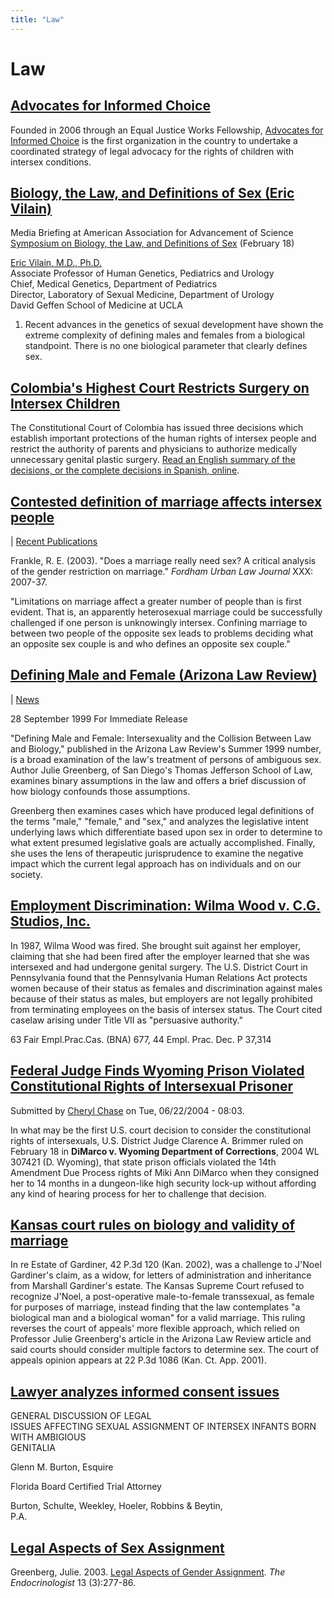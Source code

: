 ```yaml
---
title: "Law"
---
```


# Law

[Advocates for Informed Choice](/node/1112)
------------------------------------------

Founded in 2006 through an Equal Justice Works Fellowship, [Advocates for Informed Choice](http://www.aiclegal.org/) is the first organization in the country to undertake a coordinated strategy of legal advocacy for the rights of children with intersex conditions.

[Biology, the Law, and Definitions of Sex (Eric Vilain)](/library/law/vilain_aaas_2005)
--------------------------------------------------------------------------------------

Media Briefing at American Association for Advancement of Science [Symposium on Biology, the Law, and Definitions of Sex](/node/691) (February 18)

[Eric Vilain, M.D., Ph.D.](http://www.uclaaccess.ucla.edu/cfm/access_faculty.CFM?FacultyKey=430)  
Associate Professor of Human Genetics, Pediatrics and Urology  
Chief, Medical Genetics, Department of Pediatrics  
Director, Laboratory of Sexual Medicine, Department of Urology  
David Geffen School of Medicine at UCLA

1.  Recent advances in the genetics of sexual development have shown the extreme complexity of defining males and females from a biological standpoint. There is no one biological parameter that clearly defines sex.

[Colombia's Highest Court Restricts Surgery on Intersex Children](colombia)
---------------------------------------------------------------------------

The Constitutional Court of Colombia has issued three decisions which establish important protections of the human rights of intersex people and restrict the authority of parents and physicians to authorize medically unnecessary genital plastic surgery. [Read an English summary of the decisions, or the complete decisions in Spanish, online](/colombia).

[Contested definition of marriage affects intersex people](/node/604)
--------------------------------------------------------------------

 | [Recent Publications](/library/recentpublications)

Frankle, R. E. (2003). "Does a marriage really need sex? A critical analysis of the gender restriction on marriage." _Fordham Urban Law Journal_ XXX: 2007-37.

"Limitations on marriage affect a greater number of people than is first evident. That is, an apparently heterosexual marriage could be successfully challenged if one person is unknowingly intersex. Confining marriage to between two people of the opposite sex leads to problems deciding what an opposite sex couple is and who defines an opposite sex couple."

[Defining Male and Female (Arizona Law Review)](/node/59)
--------------------------------------------------------

 | [News](/news)

28 September 1999 For Immediate Release

"Defining Male and Female: Intersexuality and the Collision Between Law and Biology," published in the Arizona Law Review's Summer 1999 number, is a broad examination of the law's treatment of persons of ambiguous sex. Author Julie Greenberg, of San Diego's Thomas Jefferson School of Law, examines binary assumptions in the law and offers a brief discussion of how biology confounds those assumptions.

Greenberg then examines cases which have produced legal definitions of the terms "male," "female," and "sex," and analyzes the legislative intent underlying laws which differentiate based upon sex in order to determine to what extent presumed legislative goals are actually accomplished. Finally, she uses the lens of therapeutic jurisprudence to examine the negative impact which the current legal approach has on individuals and on our society.

[Employment Discrimination: Wilma Wood v. C.G. Studios, Inc.](/node/521)
-----------------------------------------------------------------------



In 1987, Wilma Wood was fired. She brought suit against her employer, claiming that she had been fired after the employer learned that she was intersexed and had undergone genital surgery. The U.S. District Court in Pennsylvania found that the Pennsylvania Human Relations Act protects women because of their status as females and discrimination against males because of their status as males, but employers are not legally prohibited from terminating employees on the basis of intersex status. The Court cited caselaw arising under Title VII as "persuasive authority."

63 Fair Empl.Prac.Cas. (BNA) 677, 44 Empl. Prac. Dec. P 37,314

[Federal Judge Finds Wyoming Prison Violated Constitutional Rights of Intersexual Prisoner](/dimarco)
----------------------------------------------------------------------------------------------------

Submitted by [Cheryl Chase](/user/11 "View user profile.") on Tue, 06/22/2004 - 08:03.



In what may be the first U.S. court decision to consider the constitutional rights of intersexuals, U.S. District Judge Clarence A. Brimmer ruled on February 18 in **DiMarco v. Wyoming Department of Corrections**, 2004 WL 307421 (D. Wyoming), that state prison officials violated the 14th Amendment Due Process rights of Miki Ann DiMarco when they consigned her to 14 months in a dungeon-like high security lock-up without affording any kind of hearing process for her to challenge that decision.

[Kansas court rules on biology and validity of marriage](/node/517)
------------------------------------------------------------------



In re Estate of Gardiner, 42 P.3d 120 (Kan. 2002), was a challenge to J'Noel Gardiner's claim, as a widow, for letters of administration and inheritance from Marshall Gardiner's estate. The Kansas Supreme Court refused to recognize J'Noel, a post-operative male-to-female transsexual, as female for purposes of marriage, instead finding that the law contemplates "a biological man and a biological woman" for a valid marriage. This ruling reverses the court of appeals' more flexible approach, which relied on Professor Julie Greenberg's article in the Arizona Law Review article and said courts should consider multiple factors to determine sex. The court of appeals opinion appears at 22 P.3d 1086 (Kan. Ct. App. 2001).

[Lawyer analyzes informed consent issues](/node/196)
---------------------------------------------------



GENERAL DISCUSSION OF LEGAL  
ISSUES AFFECTING SEXUAL ASSIGNMENT OF INTERSEX INFANTS BORN WITH AMBIGIOUS  
GENITALIA

Glenn M. Burton, Esquire

Florida Board Certified Trial Attorney

Burton, Schulte, Weekley, Hoeler, Robbins & Beytin,  
P.A.

[Legal Aspects of Sex Assignment](/node/824)
-------------------------------------------



Greenberg, Julie. 2003. [Legal Aspects of Gender Assignment](http://www.isna.org/pdf/greenberg2003.pdf). _The Endocrinologist_ 13 (3):277-86.





